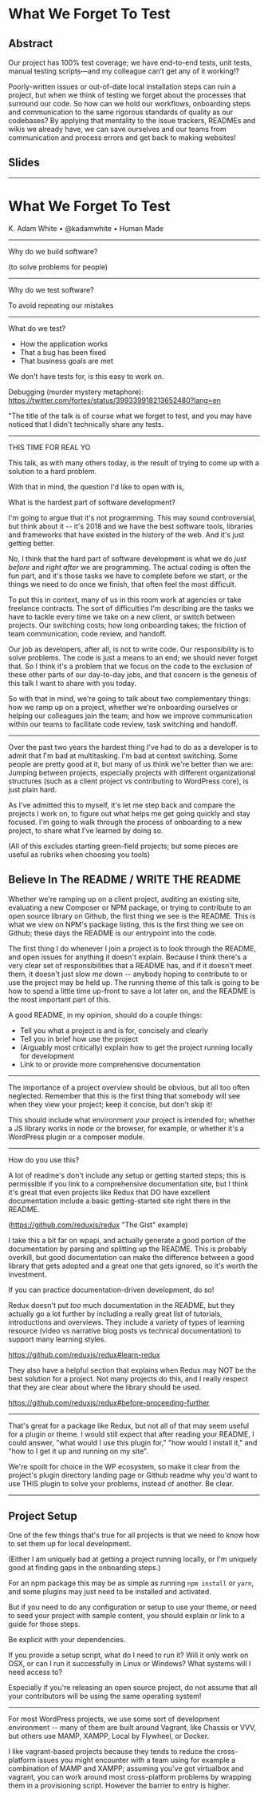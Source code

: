 # What We Forget To Test

## Abstract

Our project has 100% test coverage; we have end-to-end tests, unit tests, manual testing scripts—and my colleague can’t get any of it working!?

Poorly-written issues or out-of-date local installation steps can ruin a project, but when we think of testing we forget about the processes that surround our code. So how can we hold our workflows, onboarding steps and communication to the same rigorous standards of quality as our codebases? By applying that mentality to the issue trackers, READMEs and wikis we already have, we can save ourselves and our teams from communication and process errors and get back to making websites!

## Slides

---

# What We Forget To Test

K. Adam White &bull; @kadamwhite &bull; Human Made

---

Why do we build software?

(to solve problems for people)

---

Why do we test software?

To avoid repeating our mistakes

---

What do we test?

- How the application works
- That a bug has been fixed
- That business goals are met

We don't have tests for, is this easy to work on.

Debugging (murder mystery metaphore): https://twitter.com/fortes/status/399339918213652480?lang=en




"The title of the talk is of course what we forget to test, and you may have noticed that I didn't technically share any tests.

-----

THIS TIME FOR REAL YO

This talk, as with many others today, is the result of trying to come up with a solution to a hard problem.

With that in mind, the question I'd like to open with is,

What is the hardest part of software development?

I'm going to argue that it's not programming. This may sound controversial, but think about it -- it's 2018 and we have the best software tools, libraries and frameworks that have existed in the history of the web. And it's just getting better.

No, I think that the hard part of software development is what we do _just before_ and _right after_ we are programming. The actual coding is often the fun part, and it's those tasks we have to complete before we start, or the things we need to do once we finish, that often feel the most difficult.

To put this in context, many of us in this room work at agencies or take freelance contracts. The sort of difficulties I'm describing are the tasks we have to tackle every time we take on a new client, or switch between projects. Our switching costs; how long onboarding takes; the friction of team communication, code review, and handoff.

Our job as developers, after all, is not to write code. Our responsibility is to solve problems. The code is just a means to an end; we should never forget that. So I think it's a problem that we focus on the code to the exclusion of these other parts of our day-to-day jobs, and that concern is the genesis of this talk I want to share with you today.

So with that in mind, we're going to talk about two complementary things: how we ramp up on a project, whether we're onboarding ourselves or helping our colleagues join the team; and how we improve communication within our teams to facilitate code review, task switching and handoff.

---

Over the past two years the hardest thing I've had to do as a developer is to admit that I'm bad at multitasking. I'm bad at context switching. Some people are pretty good at it, but many of us think we're better than we are: Jumping between projects, especially projects with different organizational structures (such as a client project vs contributing to WordPress core), is just plain hard.

As I've admitted this to myself, it's let me step back and compare the projects I work on, to figure out what helps me get going quickly and stay focused. I'm going to walk through the process of onboarding to a new project, to share what I've learned by doing so.

(All of this excludes starting green-field projects; but some pieces are useful as rubriks when choosing you tools)

## Believe In The README / WRITE THE README

Whether we're ramping up on a client project, auditing an existing site, evaluating a new Composer or NPM package, or trying to contribute to an open source library on Github, the first thing we see is the README. This is what we view on NPM's package listing, this is the first thing we see on Github; these days the README is our entrypoint into the code.

The first thing I do whenever I join a project is to look through the README, and open issues for anything it doesn't explain. Because I think there's a very clear set of responsibilities that a README has, and if it doesn't meet them, it doesn't just slow _me_ down -- anybody hoping to contribute to or use the project may be held up. The running theme of this talk is going to be how to spend a little time up-front to save a lot later on, and the README is the most important part of this.

A good README, in my opinion, should do a couple things:

- Tell you what a project is and is for, concisely and clearly
- Tell you in brief how use the project
- (Arguably most critically) explain how to get the project running locally for development
- Link to or provide more comprehensive documentation

---

The importance of a project overview should be obvious, but all too often neglected. Remember that this is the first thing that somebody will see when they view your project; keep it concise, but don't skip it!

This should include what environment your project is intended for; whether a JS library works in node or the browser, for example, or whether it's a WordPress plugin or a composer module.

---

How do you use this?

A lot of readme's don't include any setup or getting started steps; this is permissible if you link to a comprehensive documentation site, but I think it's great that even projects like Redux that DO have excellent documentation include a basic getting-started site right there in the README.

(https://github.com/reduxjs/redux "The Gist" example)

I take this a bit far on wpapi, and actually generate a good portion of the documentation by parsing and splitting up the README. This is probably overkill, but good documentation can make the difference between a good library that gets adopted and a great one that gets ignored, so it's worth the investment.

If you can practice documentation-driven development, do so!

Redux doesn't put _too_ much documentation in the README, but they actually go a lot further by including a really great list of tutorials, introductions and overviews. They include a variety of types of learning resource (video vs narrative blog posts vs technical documentation) to support many learning styles.

https://github.com/reduxjs/redux#learn-redux

They also have a helpful section that explains when Redux may NOT be the best solution for a project. Not many projects do this, and I really respect that they are clear about where the library should be used.

https://github.com/reduxjs/redux#before-proceeding-further

---

That's great for a package like Redux, but not all of that may seem useful for a plugin or theme. I would still expect that after reading your README, I could answer, "what would I use this plugin for," "how would I install it," and "how to I get it up and running on my site".

We're spoilt for choice in the WP ecosystem, so make it clear from the project's plugin directory landing page or Github readme why you'd want to use THIS plugin to solve your problems, instead of another. Be clear.

---

## Project Setup

One of the few things that's true for all projects is that we need to know how to set them up for local development.

(Either I am uniquely bad at getting a project running locally, or I'm uniquely good at finding gaps in the onboarding steps.)

For an npm package this may be as simple as running `npm install` or `yarn`, and some plugins may just need to be installed and activated.

But if you need to do any configuration or setup to use your theme, or need to seed your project with sample content, you should explain or link to a guide for those steps.

Be explicit with your dependencies.

If you provide a setup script, what do I need to run it? Will it only work on OSX, or can I run it successfully in Linux or Windows? What systems will I need access to?

Especially if you're releasing an open source project, do not assume that all your contributors will be using the same operating system!

---

For most WordPress projects, we use some sort of development environment -- many of them are built around Vagrant, like Chassis or VVV, but others use MAMP, XAMPP, Local by Flywheel, or Docker.

I like vagrant-based projects because they tends to reduce the cross-platform issues you might encounter with a team using for example a combination of MAMP and XAMPP; assuming you've got virtualbox and vagrant, you can work around most cross-platform problems by wrapping them in a provisioning script. However the barrier to entry is higher.










